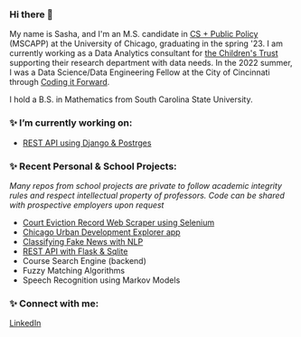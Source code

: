 ### Hi there 👋

My name is Sasha, and I'm an M.S. candidate in [CS + Public Policy](https://capp.uchicago.edu/) (MSCAPP) at the University of Chicago, graduating in the spring '23. I am currently working as a Data Analytics consultant for [the Children's Trust](https://www.thechildrenstrust.org/) supporting their research department with data needs. In the 2022 summer, I was a Data Science/Data Engineering Fellow at the City of Cincinnati through [Coding it Forward](https://www.codingitforward.com/). 

I hold a B.S. in Mathematics from South Carolina State University. 

### ✨ I’m currently working on:
- [REST API using Django & Postrges](https://github.com/sashafilippova/eviction_scraper)

### ✨ Recent Personal & School Projects:
*Many repos from school projects are private to follow academic integrity rules and respect intellectual property of professors. Code can be shared with prospective employers upon request*
- [Court Eviction Record Web Scraper using Selenium](https://github.com/sashafilippova/eviction_filings_scraper)
- [Chicago Urban Development Explorer app](https://github.com/sashafilippova/urban_development_explorer/tree/main)
- [Classifying Fake News with NLP](https://github.com/sashafilippova/classifying_fake_news_nlp)
- [REST API with Flask & Sqlite](https://github.com/sashafilippova/restinsp-we_are_cool)
- Course Search Engine (backend)
- Fuzzy Matching Algorithms 
- Speech Recognition using Markov Models

### ✨ Connect with me: 
[LinkedIn](https://www.linkedin.com/in/sasha-filippova-56537914a/)
<!--
**sashafilippova/sashafilippova** is a ✨ _special_ ✨ repository because its `README.md` (this file) appears on your GitHub profile.
